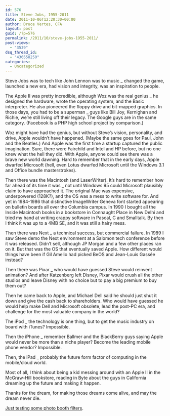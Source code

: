 ```yaml
---
id: 576
title: Steve Jobs, 1955-2011
date: 2011-10-06T12:20:30+00:00
author: Druce Vertes, CFA
layout: post
guid: /?p=576
permalink: /2011/10/steve-jobs-1955-2011/
post-views:
  - "3539"
dsq_thread_id:
  - "436558250"
categories:
  - Uncategorized
---
```

Steve Jobs was to tech like John Lennon was to music _ changed the game, launched a new era, had vision and integrity, was an inspiration to people.  
<!--more-->

  
The Apple II was pretty incredible, although Woz was the real genius _ he designed the hardware, wrote the operating system, and the Basic interpreter. He also pioneered the floppy drive and bit-mapped graphics. In those days, you had to be a superman _ guys like Bill Joy, Kernighan and Richie, we’re still living off their legacy. The Google guys are in the same category. (Facebook is a PHP high school project by comparison.) 

Woz might have had the genius, but without Steve’s vision, personality, and drive, Apple wouldn’t have happened. (Maybe the same goes for Paul, John and the Beatles.) And Apple was the first time a startup captured the public imagination. Sure, there were Fairchild and Intel and HP before, but no one knew what the hell they did. With Apple, anyone could see there was a brave new world dawning. Hard to remember that in the early days, Apple dwarfed Microsoft (hell, even Lotus dwarfed Microsoft until the Windows 3.1 and Office bundle masterstrokes).

Then there was the Macintosh (and LaserWriter). It’s hard to remember how far ahead of its time it was _ not until Windows 95 could Microsoft plausibly claim to have approached it. The original Mac was expensive, underpowered (128K?), and the OS was a mess to write software for. And yet in 1984-1986 that distinctive ImageWriter Geneva font started appearing on bulletin boards all over the Columbia campus. In 1990 I bought all the Inside Macintosh books in a bookstore in Connaught Place in New Delhi and tried my hand at writing crappy software in Pascal, C and Smalltalk. By then I think it was up to a 4MB SE, and it was still a hairy mess.

Then there was Next _ a technical success, but commercial failure. In 1989 I saw Steve demo the Next environment at a Salomon tech conference before it was released. Didn’t sell, although JP Morgan and a few other places ran on it. But that was the OS that eventually saved Apple. How different would things have been if Gil Amelio had picked BeOS and Jean-Louis Gass&eacute;e instead? 

Then there was Pixar _ who would have guessed Steve would reinvent animation? And after Katzenberg left Disney, Pixar would crush all the other studios and leave Disney with no choice but to pay a big premium to buy them out?

Then he came back to Apple, and Michael Dell said he should just shut it down and give the cash back to shareholders. Who would have guessed he would help make Dell and Microsoft obsolete, lead the post-PC era, and challenge for the most valuable company in the world?

The iPod _ the technology is one thing, but to get the music industry on board with iTunes? Impossible.

Then the iPhone _ remember Ballmer and the BlackBerry guys saying Apple would never be more than a niche player? Become the leading mobile phone vendor? Impossible.

Then, the iPad _ probably the future form factor of computing in the mobile/cloud world.

Most of all, I think about being a kid messing around with an Apple II in the McGraw-Hill bookstore, reading in Byte about the guys in California dreaming up the future and making it happen.

Thanks for the dream, for making those dreams come alive, and may the dream never die.

[Just testing some photo booth filters](http://i.imgur.com/2MWUm.jpg).
